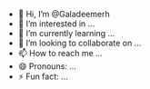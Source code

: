 - 👋 Hi, I’m @Galadeemerh
- 👀 I’m interested in ...
- 🌱 I’m currently learning ...
- 💞️ I’m looking to collaborate on ...
- 📫 How to reach me ...
- 😄 Pronouns: ...
- ⚡ Fun fact: ...

<!---
Galadeemerh/Galadeemerh is a ✨ special ✨ repository because its `README.md` (this file) appears on your GitHub profile.
You can click the Preview link to take a look at your changes.
--->
